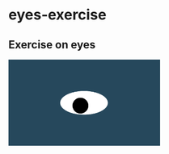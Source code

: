 # eyes-exercise
## Exercise on eyes
<img src= "oneeye.png" width='300' />

<!-- Description
  This class project involved me and other students to create a second eye using a for loop and have it follow the same commands as the 'original eye' -->
